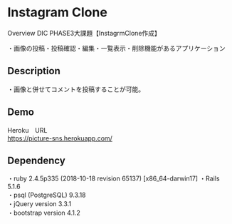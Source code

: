 Instagram Clone
====

Overview
DIC PHASE3大課題【InstagrmClone作成】

・画像の投稿・投稿確認・編集・一覧表示・削除機能があるアプリケーション

## Description

・画像と併せてコメントを投稿することが可能。  

## Demo
Heroku　URL  
https://picture-sns.herokuapp.com/

## Dependency
・ruby 2.4.5p335 (2018-10-18 revision 65137) [x86_64-darwin17] 
・Rails 5.1.6  
・psql (PostgreSQL) 9.3.18  
・jQuery version 3.3.1  
・bootstrap version 4.1.2  